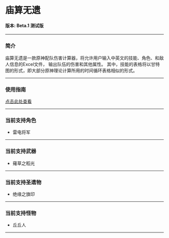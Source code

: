 # 庙算无遗
#### 版本: Beta.1 测试版

-----
### 简介

庙算无遗是一款原神配队伤害计算器，将允许用户输入中英文的技能、角色、和敌人信息的Excel文件，
输出队伍的伤害和其他属性。
其中，技能的表格将以甘特图的形式，即大部分原神理论计算所用的时间循环表格相似的形式。

-----
### 使用指南

[点击此处查看](https://github.com/ChenZhang-2000/GenshinTeamDPSCalculator/wiki/%E4%BD%BF%E7%94%A8%E6%8C%87%E5%8D%97)

-----

### 当前支持角色

- 雷电将军

-----
### 当前支持武器

- 薙草之稻光

-----
### 当前支持圣遗物

- 绝缘之旗印

-----
### 当前支持怪物

- 丘丘人

-----